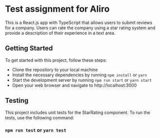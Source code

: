 # Test assignment for Aliro

This is a React.js app with TypeScript that allows users to submit reviews for a company. Users can rate the company using a star rating system and provide a description of their experience in a text area.

## Getting Started

To get started with this project, follow these steps:

* Clone the repository to your local machine
* Install the necessary dependencies by running `npm install` or `yarn`
* Start the development server by running `npm run start` or `yarn start`
* Open your web browser and navigate to http://localhost:3000

## Testing

This project includes unit tests for the StarRating component. To run the tests, use the following command:

### `npm run test` or `yarn test`